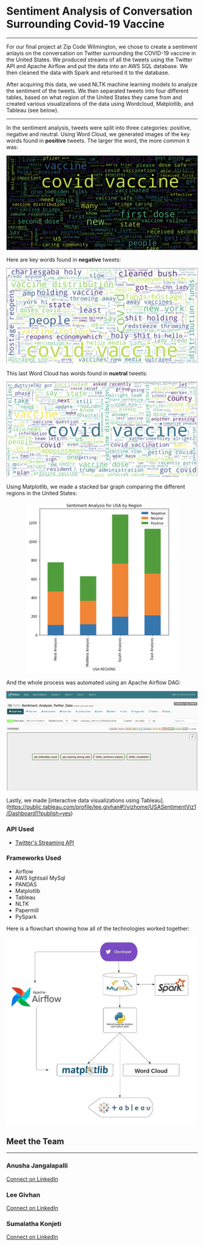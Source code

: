 # Sentiment Analysis of Conversation Surrounding Covid-19 Vaccine 

***

For our final project at Zip Code Wilmington, we chose to create a sentiment anlayis on the conversation on Twitter surrounding the COVID-19 vaccine in the United States. We produced streams of all the tweets using the Twitter API and Apache Airflow and put the data into an AWS SQL database. We then cleaned the data with Spark and returned it to the database.

After acquiring this data, we used NLTK machine learning models to analyze the sentiment of the tweets. We then separated tweets into four different tables, based on what region of the United States they came from and created various visualizations of the data using Wordcloud, Matplotlib, and Tableau (see below).

---  
In the sentiment analysis, tweets were split into three categories: positive, negative and neutral. Using Word Cloud, we generated images of the key words found in **positive** tweets. The larger the word, the more common it was:

<img src = "Images/positive-words.png">

Here are key words found in **negative** tweets:

<img src = "Images/negative-words.png">

This last Word Cloud has words found in **nuetral** tweets:

<img src = "Images/neutral-words.png">

Using Matplotlib, we made a stacked bar graph comparing the different regions in the United States:

<p align="center">
<img width="400" src = "Images/stackedbar-matplotlib.png">
</p>

And the whole process was automated using an Apache Airflow DAG:

<img src = "Images/dag.png">

Lastly, we made [interactive data visualizations using Tableau].(https://public.tableau.com/profile/lee.givhan#!/vizhome/USASentimentViz1/Dashboard1?publish=yes)

### API Used  

- [Twitter's Streaming API](https://developer.twitter.com/en/docs/tutorials/consuming-streaming-data)
 
### Frameworks Used  

- Airflow
- AWS lightsail MySql
- PANDAS 
- Matplotlib
- Tableau
- NLTK
- Papermill
- PySpark

Here is a flowchart showing how all of the technologies worked together:

<img src = "Images/Twitter-Sentiment-Flow-Chart.jpeg">

## Meet the Team
---
### Anusha Jangalapalli
[Connect on LinkedIn](https://www.linkedin.com/in/anushajangalapalli/)   
  
### Lee Givhan  
[Connect on LinkedIn](https://www.linkedin.com/in/leegivhan/) 

### Sumalatha Konjeti
[Connect on LinkedIn](https://www.linkedin.com/in/sumalatha-konjeti/)
